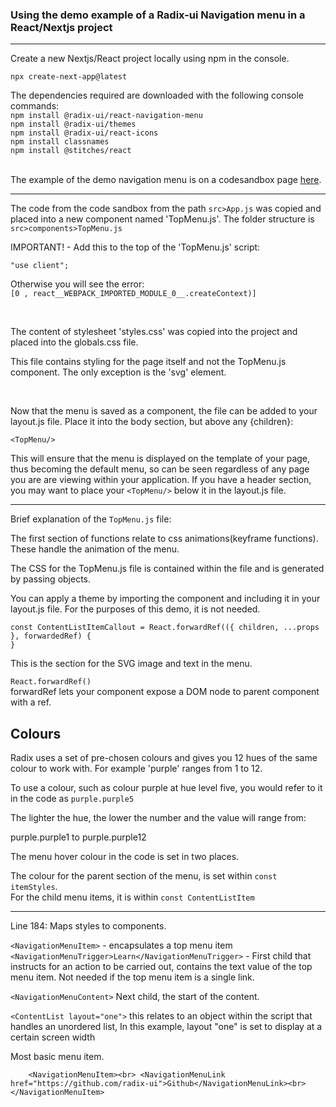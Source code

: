 ### Using the demo example of a Radix-ui Navigation menu in a React/Nextjs project
---  

Create a new Nextjs/React project locally using npm in the console.

`npx create-next-app@latest`

The dependencies required are downloaded with the following console commands:<br>
`npm install @radix-ui/react-navigation-menu`<br>
`npm install @radix-ui/themes`<br>
`npm install @radix-ui/react-icons`<br>
`npm install classnames`<br>
`npm install @stitches/react`<br>
<br>

The example of the demo navigation menu is on a codesandbox page [here](https://codesandbox.io/p/sandbox/radix-ui-nav-menu-8r4sx4?file=%2Fsrc%2FApp.js).

-------------------------------------------------

The code from the code sandbox from the path `src>App.js` was copied and placed into a new component named 'TopMenu.js'.
The folder structure is `src>components>TopMenu.js`<br>

IMPORTANT! - Add this to the top of the 'TopMenu.js' script:<br>

`"use client";`<br>

Otherwise you will see the error:<br>
`[0 , react__WEBPACK_IMPORTED_MODULE_0__.createContext)]`


<br>

The content of stylesheet 'styles.css' was copied into the project and placed into the globals.css file.

This file contains styling for the page itself and not the TopMenu.js component. The only exception is the 'svg' element.

<br>

Now that the menu is saved as a component, the file can be added to your layout.js file.
Place it into the body section, but above any {children}:

```<TopMenu/>```

This will ensure that the menu is displayed on the template of your page, thus becoming the default menu, so can be seen regardless of any page you are are viewing within your application.
If you have a header section, you may want to place your `<TopMenu/>` below it in the layout.js file.

-----------------------------------------------

Brief explanation of the `TopMenu.js` file:

The first section of functions relate to css animations(keyframe functions).
These handle the animation of the menu.

The CSS for the TopMenu.js file is contained within the file and is generated by passing objects.


You can apply a theme by importing the component and including it in your layout.js file.
For the purposes of this demo, it is not needed.


`const ContentListItemCallout = React.forwardRef(({ children, ...props }, forwardedRef) {`<br>
`}`

This is the section for the SVG image and text in the menu.

`React.forwardRef()`<br>
forwardRef lets your component expose a DOM node to parent component with a ref.
<br>



## Colours


Radix uses a set of pre-chosen colours and gives you 12 hues of the same colour to work with.
For example 'purple' ranges from 1 to 12. 

To use a colour, such as colour purple at hue level five, you would refer to it in the code as `purple.purple5`

The lighter the hue, the lower the number and the value will range from:

purple.purple1 to purple.purple12
<br>

The menu hover colour in the code is set in two places.

The colour for the parent section of the menu, is set within `const itemStyles`.<br>
For the child menu items, it is within `const ContentListItem`<br> 

---------

Line 184:
Maps styles to components.



`<NavigationMenuItem>` - encapsulates a top menu item
`<NavigationMenuTrigger>Learn</NavigationMenuTrigger>` - First child that instructs for an 
  action to be carried out, contains the text value of the top menu item.
  Not needed if the top menu item is a single link.  

`<NavigationMenuContent>` Next child, the start of the content.

`<ContentList layout="one">` this relates to an object within the script that handles an unordered list, 
In this example, layout "one" is set to display at a certain screen width

Most basic menu item.


`    <NavigationMenuItem><br>
          <NavigationMenuLink href="https://github.com/radix-ui">Github</NavigationMenuLink><br>
    </NavigationMenuItem>`<br>


